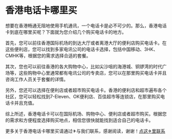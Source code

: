 # 香港电话卡哪里买

想要在香港畅通无阻地使用手机通讯，一个电话卡是必不可少的。那么，香港电话卡到底在哪里买呢？下面就为您介绍几个购买电话卡的地方。

首先，您可以前往香港国际机场的到达大厅或者离港大厅的便利店购买电话卡。在这些便利店，您可以找到多家电讯公司的电话卡选择，包括中国移动、3HK、CMHK等，根据您的需求选择合适的套餐。

其次，您也可以前往香港的各大购物中心，比如尖沙咀的海港城、铜锣湾的时代广场等，这些购物中心里通常都有电讯公司的专卖店，您可以在那里购买电话卡并且咨询工作人员关于套餐的详情。

另外，您还可以选择在便利店或者超市购买电话卡。香港的便利店和超市遍布各个社区，您可以轻松找到7-Eleven、OK便利店、百佳超市等连锁店，在那里购买电话卡并且充值。

综上所述，香港电话卡可以在国际机场、购物中心、便利店或者超市购买。根据您的需求和方便程度选择购买地点，相信您很快就能找到适合自己的电话卡。

更多关于香港电话卡哪里买请通过✈与我们联系，感谢阅读，谢谢！[点这✈里联系](https://ww.k02.cc)